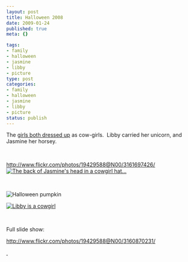 ```yaml
--- 
layout: post
title: Halloween 2008
date: 2009-01-24
published: true
meta: {}

tags: 
- family
- halloween
- jasmine
- libby
- picture
type: post
categories: 
- family
- halloween
- jasmine
- libby
- picture
status: publish
---
```



The [girls both dressed up](http://blog-family.andyeick.com/post/2008/10/Happy-Halloween-2008-from-Jasmine-and-Libby.aspx) as cow-girls.  Libby carried her unicorn, and Jasmine her horsey.

 

 

 

<http://www.flickr.com/photos/19429588@N00/3161697426/>[![The back of Jasmine's head in a cowgirl hat...](http://media.eick.us/2011/05/3160870231_440bc4cb9e.jpg)](http://www.flickr.com/photos/19429588@N00/3160870231/ "The back of Jasmine's head in a cowgirl hat...")

 

 

 

![Halloween pumpkin](http://media.eick.us/2011/05/3161697426_a62f5ae6f5.jpg)
 

[![Libby is a cowgirl](http://media.eick.us/2011/05/3160885523_12053196ff.jpg)](http://www.flickr.com/photos/19429588@N00/3160885523/ "Libby is a cowgirl")

 

 

 

Full slide show:

 



 

<http://www.flickr.com/photos/19429588@N00/3160870231/>

 

[ ](http://www.flickr.com/photos/19429588@N00/3161697426/ "Halloween pumpkin")

